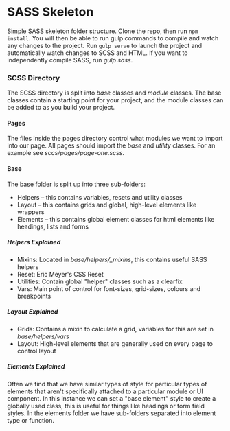 # SASS Skeleton

Simple SASS skeleton folder structure. Clone the repo, then run `npm install`. You will then be able to run gulp commands to compile and watch any changes to the project. Run `gulp serve` to launch the project and automatically watch changes to SCSS and HTML. If you want to independently compile SASS, run *gulp sass*.

### SCSS Directory
The SCSS directory is split into *base* classes and *module* classes. The base classes contain a starting point for your project, and the module classes can be added to as you build your project.

#### Pages
The files inside the pages directory control what modules we want to import into our page. All pages should import the *base* and *utility* classes. For an example see *sccs/pages/page-one.scss*.

#### Base
The base folder is split up into three sub-folders:
- Helpers  – this contains variables, resets and utility classes
- Layout – this contains grids and global, high-level elements like wrappers
- Elements – this contains global element classes for html elements like headings, lists and forms

##### Helpers Explained
- Mixins: Located in *base/helpers/_mixins*, this contains useful SASS helpers
- Reset: Eric Meyer's CSS Reset
- Utilities: Contain global "helper" classes such as a clearfix
- Vars: Main point of control for font-sizes, grid-sizes, colours and breakpoints

##### Layout Explained
- Grids: Contains a mixin to calculate a grid, variables for this are set in *base/helpers/vars*
- Layout: High-level elements that are generally used on every page to control layout

##### Elements Explained
Often we find that we have similar types of style for particular types of elements that aren't specifically attached to a particular module or UI component. In this instance we can set a "base element" style to create a globally used class, this is useful for things like headings or form field styles. In the elements folder we have sub-folders separated into element type or function.